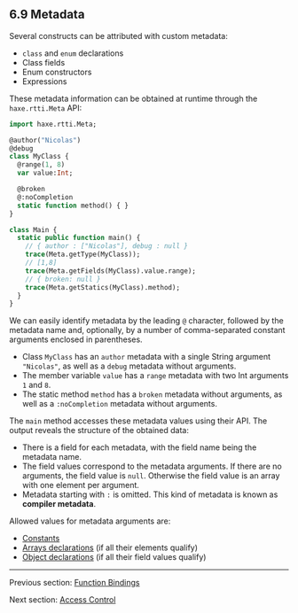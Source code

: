 ## 6.9 Metadata

Several constructs can be attributed with custom metadata:

* `class` and `enum` declarations
* Class fields
* Enum constructors
* Expressions


These metadata information can be obtained at runtime through the `haxe.rtti.Meta` API:

```haxe
import haxe.rtti.Meta;

@author("Nicolas")
@debug
class MyClass {
  @range(1, 8)
  var value:Int;

  @broken
  @:noCompletion
  static function method() { }
}

class Main {
  static public function main() {
    // { author : ["Nicolas"], debug : null }
    trace(Meta.getType(MyClass));
    // [1,8]
    trace(Meta.getFields(MyClass).value.range);
    // { broken: null }
    trace(Meta.getStatics(MyClass).method);
  }
}
```

We can easily identify metadata by the leading `@` character, followed by the metadata name and, optionally, by a number of comma-separated constant arguments enclosed in parentheses.

* Class `MyClass` has an `author` metadata with a single String argument `"Nicolas"`, as well as a `debug` metadata without arguments.
* The member variable `value` has a `range` metadata with two Int arguments `1` and `8`.
* The static method `method` has a `broken` metadata without arguments, as well as a `:noCompletion` metadata without arguments.


The `main` method accesses these metadata values using their API. The output reveals the structure of the obtained data:

* There is a field for each metadata, with the field name being the metadata name.
* The field values correspond to the metadata arguments. If there are no arguments, the field value is `null`. Otherwise the field value is an array with one element per argument.
* Metadata starting with `:` is omitted. This kind of metadata is known as **compiler metadata**.


Allowed values for metadata arguments are:

* [Constants](expression-constants.md)
* [Arrays declarations](expression-array-declaration.md) (if all their elements qualify)
* [Object declarations](expression-object-declaration.md) (if all their field values qualify)

---

Previous section: [Function Bindings](lf-function-bindings.md)

Next section: [Access Control](lf-access-control.md)